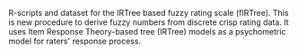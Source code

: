 R-scripts and dataset for the IRTree based fuzzy rating scale (fIRTree). This is new procedure to derive fuzzy numbers from discrete crisp rating data. It uses Item Response Theory-based tree (IRTree) models as a psychometric model for raters' response process. 
